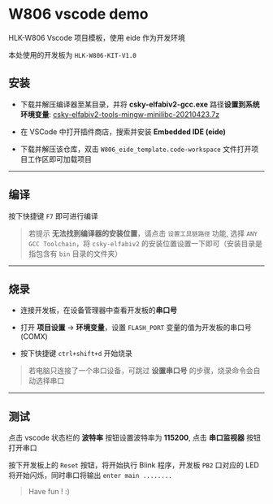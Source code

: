 # W806 vscode demo

HLK-W806 Vscode 项目模板，使用 eide 作为开发环境

本处使用的开发板为 `HLK-W806-KIT-V1.0`

## 安装

- 下载并解压编译器至某目录，并将 **csky-elfabiv2-gcc.exe** 路径**设置到系统环境变量**: [csky-elfabiv2-tools-mingw-minilibc-20210423.7z](https://cloud.github0null.io/api/v3/file/get/712/csky-elfabiv2-tools-mingw-minilibc-20210423.7z?sign=VIVH_bCv-_Han_BnRua9DA5DRmdjsVIavFEqryVnVqI%3D%3A0)

- 在 VSCode 中打开插件商店，搜索并安装 **Embedded IDE (eide)**

- 下载并解压该仓库，双击 `W806_eide_template.code-workspace` 文件打开项目工作区即可加载项目

***

## 编译

按下快捷键 `F7` 即可进行编译

> 若提示 **无法找到编译器的安装位置**，请点击 `设置工具链路径` 功能, 选择 `ANY GCC Toolchain`，将 `csky-elfabiv2` 的安装位置设置一下即可（安装目录是指包含有 `bin` 目录的文件夹） 

***

## 烧录

- 连接开发板，在设备管理器中查看开发板的**串口号**

- 打开 **项目设置** -> **环境变量**，设置 `FLASH_PORT` 变量的值为开发板的串口号 (COMX)

- 按下快捷键 `ctrl+shift+d` 开始烧录

> 若电脑只连接了一个串口设备，可跳过 **设置串口号** 的步骤，烧录命令会自动选择串口

***

## 测试

点击 vscode 状态栏的 **波特率** 按钮设置波特率为 **115200**, 点击 **串口监视器** 按钮打开串口

按下开发板上的 `Reset` 按钮，将开始执行 Blink 程序，开发板 `PB2` 口对应的 LED 将开始闪烁，同时串口将输出 `enter main ........`

> Have fun ! :)
